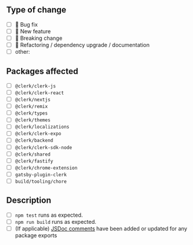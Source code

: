 ## Type of change

- [ ] 🐛 Bug fix
- [ ] 🌟 New feature
- [ ] 🔨 Breaking change
- [ ] 📖 Refactoring / dependency upgrade / documentation
- [ ] other:

## Packages affected

- [ ] `@clerk/clerk-js`
- [ ] `@clerk/clerk-react`
- [ ] `@clerk/nextjs`
- [ ] `@clerk/remix`
- [ ] `@clerk/types`
- [ ] `@clerk/themes`
- [ ] `@clerk/localizations`
- [ ] `@clerk/clerk-expo`
- [ ] `@clerk/backend`
- [ ] `@clerk/clerk-sdk-node`
- [ ] `@clerk/shared`
- [ ] `@clerk/fastify`
- [ ] `@clerk/chrome-extension`
- [ ] `gatsby-plugin-clerk`
- [ ] `build/tooling/chore`

## Description
<!-- Please make sure: -->
- [ ] `npm test` runs as expected.
- [ ] `npm run build` runs as expected.
- [ ] (If applicable) [JSDoc comments](https://jsdoc.app/about-getting-started.html) have been added or updated for any package exports

<!-- Description of the Pull Request -->

<!-- Fixes # (issue number) -->

